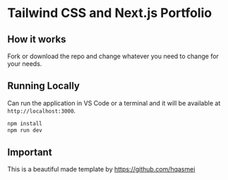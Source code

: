 # Tailwind CSS and Next.js Portfolio

## How it works

Fork or download the repo and change whatever you need to change for your needs.

## Running Locally

Can run the application in VS Code or a terminal and it will be available at `http://localhost:3000`.

```bash
npm install
npm run dev
```

## Important 

This is a beautiful made template by https://github.com/hqasmei

